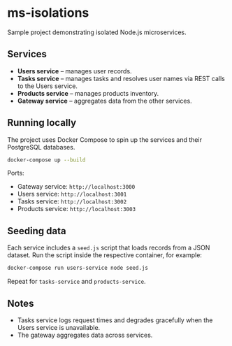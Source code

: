 # ms-isolations

Sample project demonstrating isolated Node.js microservices.

## Services

- **Users service** – manages user records.
- **Tasks service** – manages tasks and resolves user names via REST calls to the Users service.
- **Products service** – manages products inventory.
- **Gateway service** – aggregates data from the other services.

## Running locally

The project uses Docker Compose to spin up the services and their PostgreSQL databases.

```bash
docker-compose up --build
```

Ports:

- Gateway service: `http://localhost:3000`
- Users service: `http://localhost:3001`
- Tasks service: `http://localhost:3002`
- Products service: `http://localhost:3003`

## Seeding data

Each service includes a `seed.js` script that loads records from a JSON dataset. Run the script inside the respective container, for example:

```bash
docker-compose run users-service node seed.js
```

Repeat for `tasks-service` and `products-service`.

## Notes

- Tasks service logs request times and degrades gracefully when the Users service is unavailable.
- The gateway aggregates data across services.
